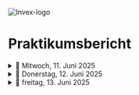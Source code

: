 ![Invex-logo]()
# Praktikumsbericht

<details>
<summary>📅 Mitwoch, 11. Juni 2025</summary>

  | Uhrzeit     | Tätigkeit                          | Tools/Technologien     |
|-------------|------------------------------------|-------------------------|
| 09:00–09:30 | Zeigen der Räumlichkeiten          |X                        |
| 09:30–10:00 | vorstellung der Projekte           |  X                      |
| 10:00–10:30 | Einführung in GitHub               |GitHub                   |
| 10:30–11:00 | Projekt /microbit car              | Chrome                  |
| 11:00–11:30 | GitHub bericht schreiben           |  Chrome                 |



</details>



<details>
<summary>📅 Donerstag, 12. Juni 2025</summary>
</details>







<details>
<summary>📅 freitag, 13. Juni 2025</summary>
</details>
